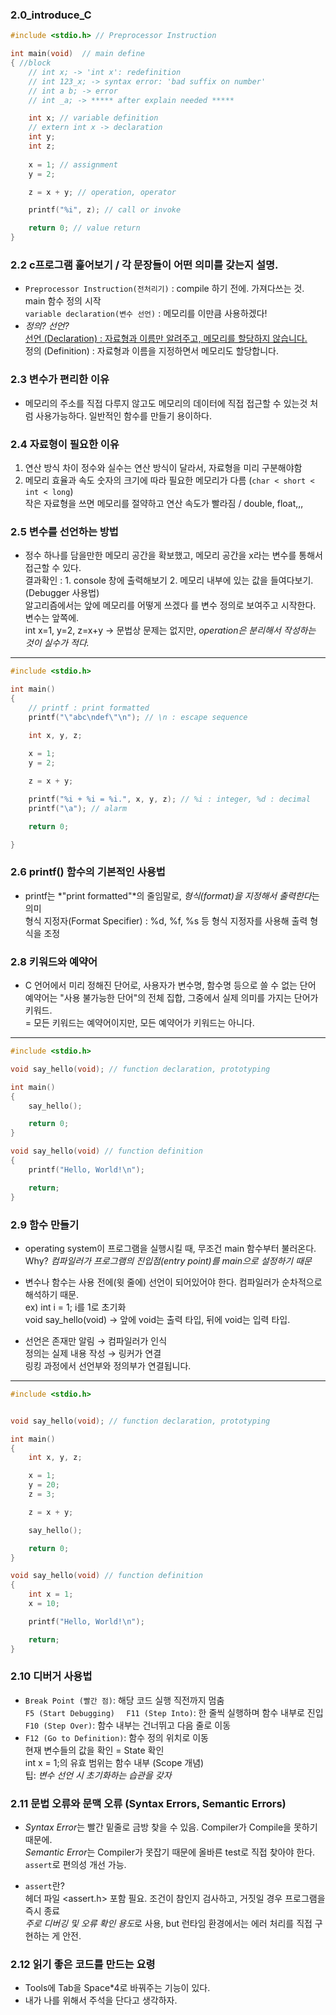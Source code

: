 ### 2.0_introduce_C
``` c
#include <stdio.h> // Preprocessor Instruction

int main(void)  // main define
{ //block
    // int x; -> 'int x': redefinition
    // int 123_x; -> syntax error: 'bad suffix on number'
    // int a b; -> error
    // int _a; -> ***** after explain needed *****

    int x; // variable definition
    // extern int x -> declaration
    int y;
    int z;
    
    x = 1; // assignment
    y = 2;

    z = x + y; // operation, operator

    printf("%i", z); // call or invoke

    return 0; // value return
}
```
### 2.2 c프로그램 훑어보기 / 각 문장들이 어떤 의미를 갖는지 설명.
- `Preprocessor Instruction(전처리기)` : compile 하기 전에. 가져다쓰는 것.  
main 함수 정의 시작  
`variable declaration(변수 선언)` : 메모리를 이만큼 사용하겠다!  
- *정의? 선언?*  
<u>선언 (Declaration) : 자료형과 이름만 알려주고, 메모리를 할당하지 않습니다.</u>  
정의 (Definition) : 자료형과 이름을 지정하면서 메모리도 할당합니다.

### 2.3 변수가 편리한 이유
- 메모리의 주소를 직접 다루지 않고도 메모리의 데이터에 직접 접근할 수 있는것 처럼 사용가능하다. 일반적인 함수를 만들기 용이하다.

### 2.4 자료형이 필요한 이유
1. 연산 방식 차이
정수와 실수는 연산 방식이 달라서, 자료형을 미리 구분해야함
2. 메모리 효율과 속도
숫자의 크기에 따라 필요한 메모리가 다름 (`char < short < int < long`)  
작은 자료형을 쓰면 메모리를 절약하고 연산 속도가 빨라짐 / double, float,,,

### 2.5 변수를 선언하는 방법
- 정수 하나를 담을만한 메모리 공간을 확보했고, 메모리 공간을 x라는 변수를 통해서 접근할 수 있다.  
결과확인 : 1. console 창에 출력해보기  2. 메모리 내부에 있는 값을 들여다보기. (Debugger 사용법)  
알고리즘에서는 앞에 메모리를 어떻게 쓰겠다 를 변수 정의로 보여주고 시작한다. 변수는 앞쪽에.  
int x=1, y=2, z=x+y -> 문법상 문제는 없지만, *operation은 분리해서 작성하는 것이 실수가 적다.*
---
``` c
#include <stdio.h>

int main()
{
    // printf : print formatted
    printf("\"abc\ndef\"\n"); // \n : escape sequence
    
    int x, y, z;

    x = 1;
    y = 2;

    z = x + y;

    printf("%i + %i = %i.", x, y, z); // %i : integer, %d : decimal
    printf("\a"); // alarm

    return 0;

}

```
### 2.6 printf() 함수의 기본적인 사용법
- printf는 *"print formatted"*의 줄임말로, *형식(format)을 지정해서 출력한다*는 의미  
형식 지정자(Format Specifier) : %d, %f, %s 등 형식 지정자를 사용해 출력 형식을 조정

### 2.8 키워드와 예약어
- C 언어에서 미리 정해진 단어로, 사용자가 변수명, 함수명 등으로 쓸 수 없는 단어  
예약어는 "사용 불가능한 단어"의 전체 집합, 그중에서 실제 의미를 가지는 단어가 키워드.  
= 모든 키워드는 예약어이지만, 모든 예약어가 키워드는 아니다.
---
``` c
#include <stdio.h>

void say_hello(void); // function declaration, prototyping

int main()
{
    say_hello();

    return 0;
}

void say_hello(void) // function definition
{
    printf("Hello, World!\n");

    return;
}
```
### 2.9 함수 만들기
- operating system이 프로그램을 실행시킬 때, 무조건 main 함수부터 불러온다.  
Why? *컴파일러가 프로그램의 진입점(entry point)를 main으로 설정하기 때문*

- 변수나 함수는 사용 전에(윗 줄에) 선언이 되어있어야 한다. 컴파일러가 순차적으로 해석하기 때문.  
ex) int i = 1; i를 1로 초기화  
void say_hello(void) -> 앞에 void는 출력 타입, 뒤에 void는 입력 타입.

- 선언은 존재만 알림 → 컴파일러가 인식  
정의는 실제 내용 작성 → 링커가 연결  
링킹 과정에서 선언부와 정의부가 연결됩니다.
---
``` c
#include <stdio.h>


void say_hello(void); // function declaration, prototyping

int main()
{
    int x, y, z;

    x = 1;
    y = 20;
    z = 3;

    z = x + y;

    say_hello(); 

    return 0;
}

void say_hello(void) // function definition
{
    int x = 1;
    x = 10;

    printf("Hello, World!\n");

    return;
}
```
### 2.10 디버거 사용법
- `Break Point (빨간 점)`: 해당 코드 실행 직전까지 멈춤  
`F5 (Start Debugging)  `
`F11 (Step Into)`: 한 줄씩 실행하며 함수 내부로 진입  
`F10 (Step Over)`: 함수 내부는 건너뛰고 다음 줄로 이동
- `F12 (Go to Definition)`: 함수 정의 위치로 이동  
현재 변수들의 값을 확인 = State 확인  
int x = 1;의 유효 범위는 함수 내부 (Scope 개념)  
팁: *변수 선언 시 초기화하는 습관을 갖자*

### 2.11 문법 오류와 문맥 오류 (Syntax Errors, Semantic Errors)
- *Syntax Error*는 빨간 밑줄로 금방 찾을 수 있음. Compiler가 Compile을 못하기 때문에.  
*Semantic Error*는 Compiler가 못잡기 때문에 올바른 test로 직접 찾아야 한다. `assert`로 편의성 개선 가능.

- `assert`란?  
헤더 파일 <assert.h> 포함 필요. 조건이 참인지 검사하고, 거짓일 경우 프로그램을 즉시 종료  
*주로 디버깅 및 오류 확인 용도*로 사용, but 런타임 환경에서는 에러 처리를 직접 구현하는 게 안전.

### 2.12 읽기 좋은 코드를 만드는 요령
- Tools에 Tab을 Space*4로 바꿔주는 기능이 있다.
- 내가 나를 위해서 주석을 단다고 생각하자.
